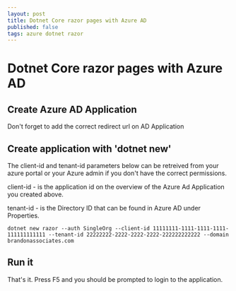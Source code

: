 ```yaml
---
layout: post
title: Dotnet Core razor pages with Azure AD
published: false
tags: azure dotnet razor
---
```

# Dotnet Core razor pages with Azure AD

## Create Azure AD Application

Don't forget to add the correct redirect url on AD Application

## Create application with 'dotnet new'

The client-id and tenant-id parameters below can be retreived from your azure portal or your Azure admin if you don't have the correct permissions.

client-id - is the application id on the overview of the Azure Ad Application you created above.

tenant-id - is the Directory ID that can be found in Azure AD under Properties.

``` 
dotnet new razor --auth SingleOrg --client-id 11111111-1111-1111-1111-111111111111 --tenant-id 22222222-2222-2222-2222-222222222222 --domain brandonassociates.com
```

## Run it
That's it.  Press F5 and you should be prompted to login to the application.

